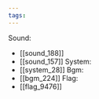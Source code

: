 ```yaml
---
tags:
---
```

Sound:
- [[sound_188]]
- [[sound_157]]
System:
- [[system_28]]
Bgm:
- [[bgm_224]]
Flag:
- [[flag_9476]]
